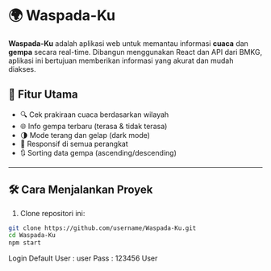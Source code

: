 # 🌍 Waspada-Ku

**Waspada-Ku** adalah aplikasi web untuk memantau informasi **cuaca** dan **gempa** secara real-time. Dibangun menggunakan React dan API dari BMKG, aplikasi ini bertujuan memberikan informasi yang akurat dan mudah diakses.

## 🚀 Fitur Utama

- 🔍 Cek prakiraan cuaca berdasarkan wilayah
- 🌐 Info gempa terbaru (terasa & tidak terasa)
- 🌗 Mode terang dan gelap (dark mode)
- 📱 Responsif di semua perangkat
- 🔃 Sorting data gempa (ascending/descending)

---

## 🛠️ Cara Menjalankan Proyek

1. Clone repositori ini:

```bash
git clone https://github.com/username/Waspada-Ku.git
cd Waspada-Ku
npm start
```

Login Default 
User : user
Pass : 123456
User
